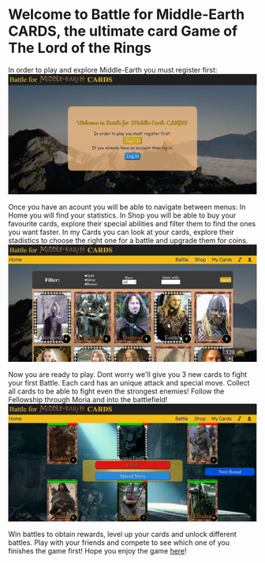 <h1>Welcome to Battle for Middle-Earth CARDS, the ultimate card Game of The Lord of the Rings</h1>
In order to play and explore Middle-Earth you must register first:
<img src="./assets/md/Register.png" alt="Register">

Once you have an acount you will be able to navigate between menus:
In Home you will find your statistics. 
In Shop you will be able to buy your favourite cards, explore their special abilities and filter them to find the ones you want faster.
In my Cards you can look at your cards, explore their stadistics to choose the right one for a battle and upgrade them for coins.
<img src="./assets/md/Shop.png" alt="Shop">

Now you are ready to play. Dont worry we'll give you 3 new cards to fight your first Battle. Each card has an unique attack and special move. Collect all cards to be able to fight even the strongest enemies! Follow the Fellowship through Moria and into the battlefield!
<img src="./assets/md/Battle.png" alt="Battle">

Win battles to obtain rewards, level up your cards and unlock different battles. Play with your friends and compete to see which one of you finishes the game first!
Hope you enjoy the game <a href="https://barberomiguel.github.io/Battle-for-Middle-Earth-Cards/">here</a>!
